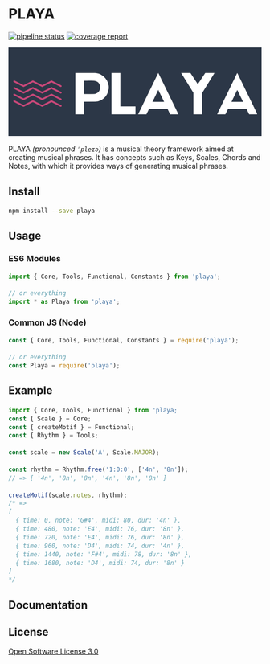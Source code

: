 # PLAYA

[![pipeline status](https://gitlab.com/ricardomatias/playa/badges/master/pipeline.svg)](https://gitlab.com/ricardomatias/playa/commits/master)
[![coverage report](https://gitlab.com/ricardomatias/playa/badges/master/coverage.svg)](https://gitlab.com/ricardomatias/playa/commits/master)

![alt](logo.png)

PLAYA *(pronounced `ˈpleɪə`)* is a musical theory framework aimed at creating musical phrases. It has concepts such as Keys, Scales, Chords and Notes, with which it provides ways of generating musical phrases.

## Install

```bash
npm install --save playa
```

## Usage

### ES6 Modules

```js
import { Core, Tools, Functional, Constants } from 'playa';

// or everything
import * as Playa from 'playa';
```

### Common JS (Node)

```js
const { Core, Tools, Functional, Constants } = require('playa');

// or everything
const Playa = require('playa');
```

## Example

```js
import { Core, Tools, Functional } from 'playa;
const { Scale } = Core;
const { createMotif } = Functional;
const { Rhythm } = Tools;

const scale = new Scale('A', Scale.MAJOR);

const rhythm = Rhythm.free('1:0:0', ['4n', '8n']);
// => [ '4n', '8n', '8n', '4n', '8n', '8n' ]

createMotif(scale.notes, rhythm);
/* =>
[
  { time: 0, note: 'G#4', midi: 80, dur: '4n' },
  { time: 480, note: 'E4', midi: 76, dur: '8n' },
  { time: 720, note: 'E4', midi: 76, dur: '8n' },
  { time: 960, note: 'D4', midi: 74, dur: '4n' },
  { time: 1440, note: 'F#4', midi: 78, dur: '8n' },
  { time: 1680, note: 'D4', midi: 74, dur: '8n' }
]
*/
```

## Documentation

## License

[Open Software License 3.0](LICENSE)
